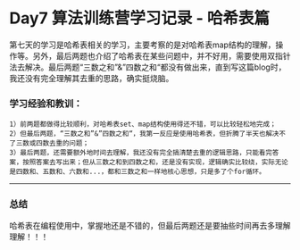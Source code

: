 
# Day7 算法训练营学习记录 - 哈希表篇

第七天的学习是哈希表相关的学习，主要考察的是对哈希表map结构的理解，操作等。另外，最后两题也介绍了哈希表在某些问题中，并不好用，需要使用双指针法去解决。最后两题“三数之和”&”四数之和“都没有做出来，直到写这篇blog时，我还没有完全理解其去重的思路，确实挺烧脑。

### 学习经验和教训：
    1）前两题都做得比较顺利，对哈希表set、map结构使用得还不错，可以比较轻松地完成；
    2）但最后两题，“三数之和”&”四数之和“，我第一反应是使用哈希表，但折腾了半天也解决不了三数或四数去重的问题；
    3）最后两题，还需要额外地时间去理解，我还没有完全搞清楚去重的逻辑思路，只能看完答案，按照答案去写出来；但从三数之和到四数之和，还是没有实现，逻辑确实比较绕，实际无论是四数和、五数和、六数和...，都和三数之和一样地核心思想，只是多了个for循环。

---

### 总结
哈希表在编程使用中，掌握地还是不错的，但最后两题还是要抽些时间再去多理解理解！！！